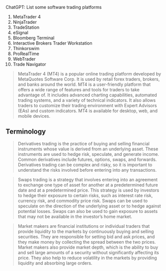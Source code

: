 ChatGPT: List some software trading platforms

1. MetaTrader 4
2. NinjaTrader
3. TradeStation
4. eSignal
5. Bloomberg Terminal
6. Interactive Brokers Trader Workstation
7. Thinkorswim
8. ProRealTime
9. WebTrader
10. Trade Navigator

> MetaTrader 4 (MT4) is a popular online trading platform developed by MetaQuotes Software Corp. It is used by retail forex traders, brokers, and banks around the world. MT4 is a user-friendly platform that offers a wide range of features and tools for traders to take advantage of. It includes advanced charting capabilities, automated trading systems, and a variety of technical indicators. It also allows traders to customize their trading environment with Expert Advisors (EAs) and custom indicators. MT4 is available for desktop, web, and mobile devices.

## Terminology
> Derivatives trading is the practice of buying and selling financial instruments whose value is derived from an underlying asset. These instruments are used to hedge risk, speculate, and generate income. Common derivatives include futures, options, swaps, and forwards. Derivatives trading can be complex and risky, so it is important to understand the risks involved before entering into any transactions.

> Swaps trading is a strategy that involves entering into an agreement to exchange one type of asset for another at a predetermined future date and at a predetermined price. This strategy is used by investors to hedge their exposure to certain risks, such as interest rate risk, currency risk, and commodity price risk. Swaps can be used to speculate on the direction of the underlying asset or to hedge against potential losses. Swaps can also be used to gain exposure to assets that may not be available in the investor’s home market.

> Market makers are financial institutions or individual traders that provide liquidity to the markets by continuously buying and selling securities. They are responsible for setting bid and ask prices, and they make money by collecting the spread between the two prices. Market makers also provide market depth, which is the ability to buy and sell large amounts of a security without significantly affecting its price. They also help to reduce volatility in the markets by providing liquidity and absorbing large orders.

